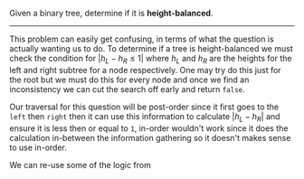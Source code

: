 Given a binary tree, determine if it is **height-balanced**.
***
This problem can easily get confusing, in terms of what the question is actually wanting us to do. To determine if a tree is height-balanced we must check the condition for $|h_{L} - h_{R} \leq 1|$ where $h_{L}$ and $h_{R}$ are the heights for the left and right subtree for a node respectively. One may try do this just for the root but we must do this for every node and once we find an inconsistency we can cut the search off early and return `false`.

Our traversal for this question will be post-order since it first goes to the `left` then `right` then it can use this information to calculate $|h_{L} - h_{R}|$ and ensure it is less then or equal to `1`, in-order wouldn't work since it does the calculation in-between the information gathering so it doesn't makes sense to use in-order.

We can re-use some of the logic from 